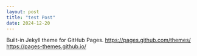 ```yaml
---
layout: post
title: "test Post"
date: 2024-12-20
---
```


Built-in Jekyll theme for GitHub Pages.
https://pages.github.com/themes/
https://pages-themes.github.io/
